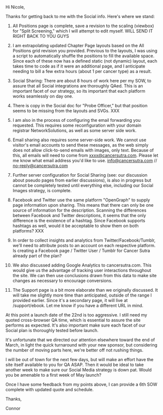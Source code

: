 Hi Nicole,

Thanks for getting back to me with the Social info. Here's where we stand:

1. All Positions page is complete, save a revision to the scaling (viewbox) for "Split Screening," which I will attempt to edit myself.
WILL SEND IT RIGHT BACK TO YOU GUYS

2. I am extrapolating updated Chapter Page layouts based on the All Positions grid revision you provided. Previous to the layouts, I was using a script to automatically shuffle the positions to fill the available space. Since each of these now has a defined static (not dynamic) layout, each takes time to code as if it were an additional page, and I anticipate needing to bill a few extra hours (about 1 per cancer type) as a result.

3. Social Sharing: There are about 8 hours of work here per my SOW, to assure that all Social integrations are thoroughly QAed. This is an important facet of our strategy, so its important that each platform works seamlessly on day one.

4. There is copy in the Social doc for "Probe Officer," but that position seems to be missing from the layouts and SVGs. XXX

5. I am also in the process of configuring the email forwarding you requested. This requires some reconfiguration with your domain registrar NetworkSolutions, as well as some server side work.

6. Email sharing also requires some server-side work. We cannot use visitor's email accounts to send these messages, as the web simply does not allow click-to-send emails with images, only text. Because of this, all emails will need to come from xxxx@cancersutra.com. Please let me know what email address you'd like to use. info@cancersutra.com // no-reply@cancersutra.com

7. Further server configuration for Social Sharing (see: our discussion about pseudo pages from earlier discussions), is also in progress but cannot be completely tested until everything else, including our Social Images strategy, is complete.

8. Facebook and Twitter use the same platform "OpenGraph" to supply page information upon sharing. This means that there can only be one source of information for the description. Scanning the differences between Facebook and Twitter descriptions, it seems that the only difference is the existence of a hashtag. Since Facebook supports hashtags as well, would it be acceptable to show them on both platforms? XXX

9. In order to collect insights and analytics from Twitter/Facebook/Tumblr, we'll need to attribute posts to an account on each respective platform. Is creating a Facebook page / Twitter User / Tumblr for Cancer Sutra already part of the plan? 

10. We also discussed adding Google Analytics to cancersutra.com. This would give us the advantage of tracking user interactions throughout the site. We can then use conclusions drawn from this data to make site changes as necessary to encourage conversions.

11. The Support page is a bit more elaborate than we originally discussed. It will take me slightly more time than anticipated, outside of the range I provided earlier. Since it's a secondary page, it will live at /support/ebook. Let me know if you have a different URL in mind.

At this point a launch date of the 22nd is too aggressive. I still need my quoted cross-browser QA time, which is essential to assure the site performs as expected. It's also important make sure each facet of our Social plan is thoroughly tested before launch.

It's unfortunate that we directed our attention elsewhere toward the end of March, in light the quick turnaround with your new sponsor, but considering the number of moving parts here, we're better off not rushing things.

I will be out of town for the next few days, but will make an effort have the site itself available to you for QA ASAP. Then it would be ideal to take another week to make sure our Social Media strategy is down pat. Would you be amenable to a first week of May launch?

Once I have some feedback from my points above, I can provide a 6th SOW complete with updated quote and schedule.

Thanks,

Connor
